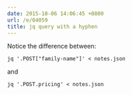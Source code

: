 ```yaml
---
date: 2015-10-06 14:06:45 +0800
url: /e/04059
title: jq query with a hyphen
---
```



Notice the difference between:

	jq '.POST["family-name"]' < notes.json

and

	jq '.POST.pricing' < notes.json
